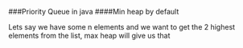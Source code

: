 ###Priority Queue in java 
####Min heap by default

Lets say we have some n elements and we want to get the 2 highest elements from the list, max heap will give us that

